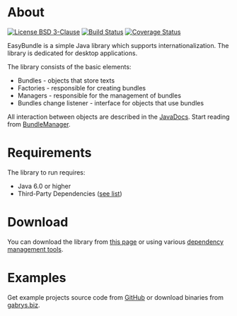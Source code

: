 # About
[![License BSD 3-Clause](https://img.shields.io/badge/license-BSD%203--Clause-blue.svg)](http://easy-bundle.projects.gabrys.biz/license.txt)
[![Build Status](https://travis-ci.org/gabrysbiz/EasyBundle.svg?branch=develop)](https://travis-ci.org/gabrysbiz/EasyBundle)
[![Coverage Status](https://coveralls.io/repos/github/gabrysbiz/EasyBundle/badge.svg?branch=develop)](https://coveralls.io/github/gabrysbiz/EasyBundle?branch=develop)

EasyBundle is a simple Java library which supports internationalization. The library is dedicated for desktop applications.

The library consists of the basic elements:
* Bundles - objects that store texts
* Factories - responsible for creating bundles
* Managers - responsible for the management of bundles
* Bundles change listener - interface for objects that use bundles

All interaction between objects are described in the [JavaDocs](http://easy-bundle.projects.gabrys.biz/LATEST/apidocs/).
Start reading from [BundleManager](http://easy-bundle.projects.gabrys.biz/LATEST/apidocs/index.html?biz/gabrys/easybundle/BundleManager.html).

# Requirements
The library to run requires:
* Java 6.0 or higher
* Third-Party Dependencies ([see list](http://easy-bundle.projects.gabrys.biz/LATEST/dependencies.html))

# Download
You can download the library from [this page](http://easy-bundle.projects.gabrys.biz/LATEST/download.html)
or using various [dependency management tools](http://easy-bundle.projects.gabrys.biz/LATEST/dependency-info.html).

# Examples
Get example projects source code from [GitHub](https://github.com/gabrysbiz/EasyBundle-examples)
or download binaries from [gabrys.biz](http://easy-bundle.projects.gabrys.biz/examples/).